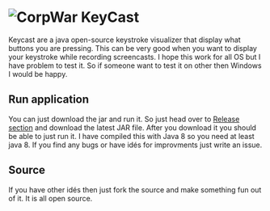 ![CorpWar KeyCast](http://www.corpwar.net/wp-content/uploads/2015/07/keycast.png)
=======

Keycast are a java open-source keystroke visualizer that display what buttons you are pressing. This can be very good when you want to display your keystroke while recording screencasts. I hope this work for all OS but I have problem to test it. So if someone want to test it on other then Windows I would be happy.

## Run application
You can just download the jar and run it. So just head over to [Release section](https://github.com/CorpWar/keycast/releases) and download the latest JAR file. After you download it you should be able to just run it. I have compiled this with Java 8 so you need at least java 8. If you find any bugs or have idés for improvments just write an issue.

## Source
If you have other idés then just fork the source and make something fun out of it. It is all open source.
